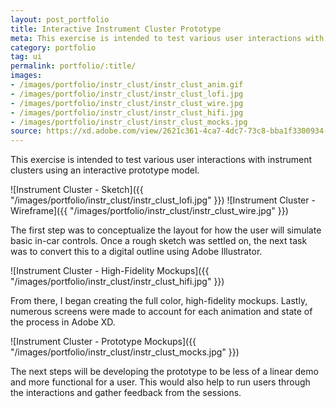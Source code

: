```yaml
---
layout: post_portfolio
title: Interactive Instrument Cluster Prototype
meta: This exercise is intended to test various user interactions with an instrument cluster using an interactive prototype model.
category: portfolio
tag: ui
permalink: portfolio/:title/
images: 
- /images/portfolio/instr_clust/instr_clust_anim.gif
- /images/portfolio/instr_clust/instr_clust_lofi.jpg
- /images/portfolio/instr_clust/instr_clust_wire.jpg
- /images/portfolio/instr_clust/instr_clust_hifi.jpg
- /images/portfolio/instr_clust/instr_clust_mocks.jpg
source: https://xd.adobe.com/view/2621c361-4ca7-4dc7-73c8-bba1f3300934-5010/?fullscreen
---
```


This exercise is intended to test various user interactions with instrument clusters using an interactive prototype model.

![Instrument Cluster - Sketch]({{ "/images/portfolio/instr_clust/instr_clust_lofi.jpg" }})
![Instrument Cluster - Wireframe]({{ "/images/portfolio/instr_clust/instr_clust_wire.jpg" }})

The first step was to conceptualize the layout for how the user will simulate basic in-car controls. Once a rough sketch was settled on, the next task was to convert this to a digital outline using Adobe Illustrator. 

![Instrument Cluster - High-Fidelity Mockups]({{ "/images/portfolio/instr_clust/instr_clust_hifi.jpg" }})

From there, I began creating the full color, high-fidelity mockups. Lastly, numerous screens were made to account for each animation and state of the process in Adobe XD.

![Instrument Cluster - Prototype Mockups]({{ "/images/portfolio/instr_clust/instr_clust_mocks.jpg" }})

The next steps will be developing the prototype to be less of a linear demo and more functional for a user. This would also help to run users through the interactions and gather feedback from the sessions.